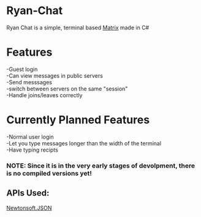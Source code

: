 # Ryan-Chat
Ryan Chat is a simple, terminal based [Matrix](https://matrix.org) made in C#  

# Features  
-Guest login  
-Can view messages in public servers  
-Send messsages  
-switch between servers on the same "session"  
-Handle joins/leaves correctly

# Currently Planned Features    
-Normal user login  
-Let you type messages longer than the width of the terminal  
-Have typing recipts  

### NOTE: Since it is in the very early stages of devolpment, there is no compiled versions yet!

## APIs Used:  
[Newtonsoft.JSON](https://www.newtonsoft.com/json)

